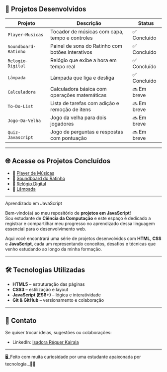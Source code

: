 
## 📌 Projetos Desenvolvidos

| Projeto                 | Descrição                                              | Status       |
|-------------------------|--------------------------------------------------------|--------------|
| `Player-Musicas`        | Tocador de músicas com capa, tempo e controles         | ✅ Concluído |
| `Soundboard-Ratinho`    | Painel de sons do Ratinho com botões interativos       | ✅ Concluído |
| `Relogio-Digital`       | Relógio que exibe a hora em tempo real                 | ✅ Concluído |
| `Lâmpada`               | Lâmpada que liga e desliga                             | ✅ Concluído |
| `Calculadora`           | Calculadora básica com operações matemáticas           | 🔜 Em breve  |
| `To-Do-List`            | Lista de tarefas com adição e remoção de itens         | 🔜 Em breve  |
| `Jogo-Da-Velha`         | Jogo da velha para dois jogadores                      | 🔜 Em breve  |
| `Quiz-Javascript`       | Jogo de perguntas e respostas com pontuação            | 🔜 Em breve  |

---

## 🌐 Acesse os Projetos Concluídos

- 🔗 [Player de Músicas](https://isadora-kairala.github.io/JavaScript-Projects/PlayerMusicas/)
- 🔗 [Soundboard do Ratinho](https://isadora-kairala.github.io/JavaScript-Projects/Soundboard%20do%20Ratinho/)
- 🔗 [Relógio Digital](https://isadora-kairala.github.io/JavaScript-Projects/Relógio/) 
- 🔗 [Lâmpada](https://isadora-kairala.github.io/JavaScript-Projects/Lampada/)



---


Aprendizado em JavaScript

Bem-vindo(a) ao meu repositório de **projetos em JavaScript**!  
Sou estudante de **Ciência da Computação** e este espaço é dedicado a registrar e compartilhar meu progresso no aprendizado dessa linguagem essencial para o desenvolvimento web.

Aqui você encontrará uma série de projetos desenvolvidos com **HTML**, **CSS** e **JavaScript**, cada um representando conceitos, desafios e técnicas que venho estudando ao longo da minha formação.

---

## 🛠 Tecnologias Utilizadas

- **HTML5** – estruturação das páginas
- **CSS3** – estilização e layout
- **JavaScript (ES6+)** – lógica e interatividade
- **Git & GitHub** – versionamento e colaboração

---

## 💬 Contato

Se quiser trocar ideias, sugestões ou colaborações:


- LinkedIn: [Isadora Réquer Kairala](https://www.linkedin.com/in/isadora-r%C3%A9quer-630530359/)

---

🖥️_Feito com muita curiosidade por uma estudante apaixonada por tecnologia._👩‍💻


